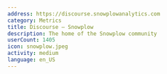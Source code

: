 ```yaml
---
address: https://discourse.snowplowanalytics.com
category: Metrics
title: Discourse – Snowplow
description: The home of the Snowplow community
userCount: 1405
icon: snowplow.jpeg
activity: medium
language: en_US
---
```

